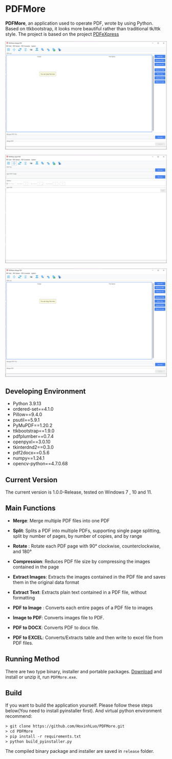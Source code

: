 # PDFMore


**PDFMore**, an application used to operate PDF, wrote by using Python. Based on ttkbootstrap, it looks more beautiful rather than traditional tk/ttk style. The project is based on the project [PDFeXpress](https://github.com/chianjin/PDFeXpress)

![Merge PDF](preview/merge.png "merge")

![Split PDF](preview/split.png "split")

![Rotate PDF](preview/merge.png "rotate")

## Developing Environment

- Python 3.9.13
- ordered-set==4.1.0
- Pillow==9.4.0
- psutil==5.9.1
- PyMuPDF==1.20.2
- ttkbootstrap==1.9.0
- pdfplumber==0.7.4
- openpyxl==3.0.10
- tkinterdnd2==0.3.0
- pdf2docx==0.5.6
- numpy==1.24.1
- opencv-python==4.7.0.68

## Current Version

The current version is 1.0.0-Release, tested on Windows 7 , 10 and 11. 

## Main Functions

- **Merge**: Merge multiple PDF files into one PDF
- **Split**: Splits a PDF into multiple PDFs, supporting single page splitting, split by number of pages, by number of
  copies, and by range
- **Rotate** : Rotate each PDF page with 90° clockwise, counterclockwise, and 180°
- **Compression**: Reduces PDF file size by compressing the images contained in the page
- **Extract Images**: Extracts the images contained in the PDF file and saves them in the original data format
- **Extract Text**: Extracts plain text contained in a PDF file, without formatting
- **PDF to Image** : Converts each entire pages of a PDF file to images
- **Image to PDF**: Converts images file to PDF.

- **PDF to DOCX**: Converts PDF to docx file.
- **PDF to EXCEL**: Converts/Extracts table and then write to excel file from PDF files.


## Running Method

There are two type binary, installer and portable packages. [Download](https://github.com/HoxinhLuo/PDFMore/releases)
and install or unzip it, run `PDFMore.exe`.

## Build

If you want to build the application yourself. Please follow these steps below(You need to install pyinstaller first). And virtual python environment recommend:

```shell
> git clone https://github.com/HoxinhLuo/PDFMore.git
> cd PDFMore
> pip install -r requirements.txt
> python build_pyinstaller.py
```

The compiled binary package and installer are saved in `release` folder.
